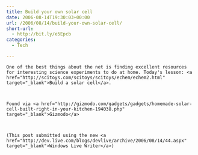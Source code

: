 ```yaml
---
title: Build your own solar cell
date: 2006-08-14T19:30:03+00:00
url: /2006/08/14/build-your-own-solar-cell/
short-url:
  - http://bit.ly/e5Epcb
categories:
  - Tech

---
```

<div class='microid-mailto+http:sha1:0d048eb998f938baf03d43a4ef4f5fe4d0295158'>
  
    One of the best things about the net is finding excellent resources for interesting science experiments to do at home. Today's lesson: <a href="http://scitoys.com/scitoys/scitoys/echem/echem2.html" target="_blank">Build a solar cell</a>.
  
  
  
    Found via <a href="http://gizmodo.com/gadgets/gadgets/homemade-solar-cell-built-right-in-your-kitchen-194038.php" target="_blank">Gizmodo</a>
  
  
  
    (This post submitted using the new <a href="http://dev.live.com/blogs/devlive/archive/2006/08/14/44.aspx" target="_blank">Windows Live Writer</a>)
  
